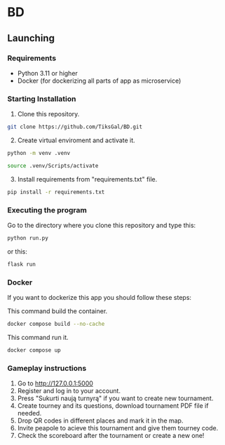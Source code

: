 # BD

## Launching

### Requirements

- Python 3.11 or higher
- Docker (for dockerizing all parts of app as microservice)

### Starting Installation

1. Clone this repository.

```bash
git clone https://github.com/TiksGal/BD.git
```

2. Create virtual enviroment and activate it.

```bash
python -m venv .venv
```
```bash
source .venv/Scripts/activate
```

3. Install requirements from "requirements.txt" file.

```bash
pip install -r requirements.txt
```

### Executing the program

Go to the directory where you clone this repository and type this:

```bash
python run.py
```
 or this:

 ```bash
flask run
```

### Docker

If you want to dockerize this app you should follow these steps:

This command build the container.
```bash
docker compose build --no-cache
```
This command run it.
```bash
docker compose up
```


### Gameplay instructions

1. Go to http://127.0.0.1:5000
2. Register and log in to your account.
3. Press "Sukurti naują turnyrą" if you want to create new tournament.
3. Create tourney and its questions, download tournament PDF file if needed.
4. Drop QR codes in different places and mark it in the map.
5. Invite peapole to acieve this tournament and give them tourney code.
6. Check the scoreboard after the tournament or create a new one!